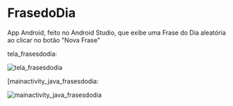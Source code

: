 # FrasedoDia
App Android, feito no Android Studio, que exibe uma Frase do Dia aleatória ao clicar no botão "Nova Frase"

tela_frasesdodia:

![tela_frasesdodia](https://user-images.githubusercontent.com/50914198/74581253-1d12ab80-4f8c-11ea-95d9-d91e432602a9.png)

[mainactivity_java_frasesdodia:

![mainactivity_java_frasesdodia](https://user-images.githubusercontent.com/50914198/74581264-39aee380-4f8c-11ea-98ae-e422e43da0c9.png)
